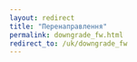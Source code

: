 ```yaml
---
layout: redirect
title: "Перенаправлення"
permalink: downgrade_fw.html
redirect_to: /uk/downgrade_fw
---
```

